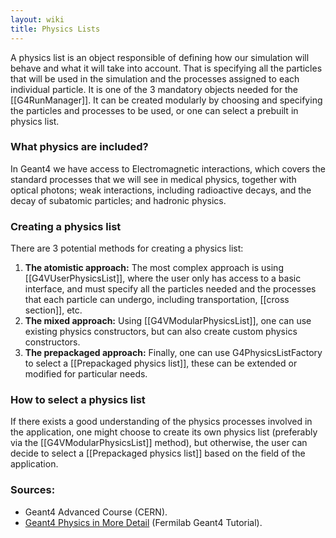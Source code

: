 ```yaml
---
layout: wiki
title: Physics Lists
---
```

A physics list is an object responsible of defining how our simulation will behave and what it will take into account. That is specifying all the particles that will be used in the simulation and the processes assigned to each individual particle. It is one of the 3 mandatory objects needed for the [[G4RunManager]]. It can be created modularly by choosing and specifying the particles and processes to be used, or one can select a prebuilt in physics list.

### What physics are included?
In Geant4 we have access to Electromagnetic interactions, which covers the standard processes that we will see in medical physics, together with optical photons; weak interactions, including radioactive decays, and the decay of subatomic particles; and hadronic physics.

### Creating a physics list
There are 3 potential methods for creating a physics list:
1. **The atomistic approach:** The most complex approach is using [[G4VUserPhysicsList]], where the user only has access to a basic interface, and must specify all the particles needed and the processes that each particle can undergo, including transportation, [[cross section]], etc.
3. **The mixed approach:** Using [[G4VModularPhysicsList]], one can use existing physics constructors, but can also create custom physics constructors.
4. **The prepackaged approach:** Finally, one can use G4PhysicsListFactory to select a [[Prepackaged physics list]], these can be extended or modified for particular needs.
### How to select a physics list
If there exists a good understanding of the physics processes involved in the application, one might choose to create its own physics list (preferably via the [[G4VModularPhysicsList]] method), but otherwise, the user can decide to select a [[Prepackaged physics list]] based on the field of the application. 


### Sources:
- Geant4 Advanced Course (CERN).
- [Geant4 Physics in More Detail](https://conferences.fnal.gov/g4tutorial/g4cd/Slides/Fermilab/PhysicsTutor2.pdf) (Fermilab Geant4 Tutorial).